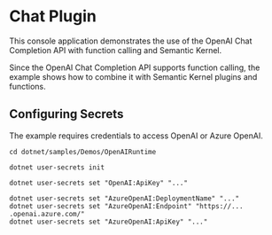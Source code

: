 # Chat Plugin

This console application demonstrates the use of the OpenAI Chat Completion API with function calling and Semantic Kernel.

Since the OpenAI Chat Completion API supports function calling, the example shows how to combine it with Semantic Kernel plugins and functions.

## Configuring Secrets

The example requires credentials to access OpenAI or Azure OpenAI.

```
cd dotnet/samples/Demos/OpenAIRuntime

dotnet user-secrets init

dotnet user-secrets set "OpenAI:ApiKey" "..."

dotnet user-secrets set "AzureOpenAI:DeploymentName" "..."
dotnet user-secrets set "AzureOpenAI:Endpoint" "https://... .openai.azure.com/"
dotnet user-secrets set "AzureOpenAI:ApiKey" "..."
```
